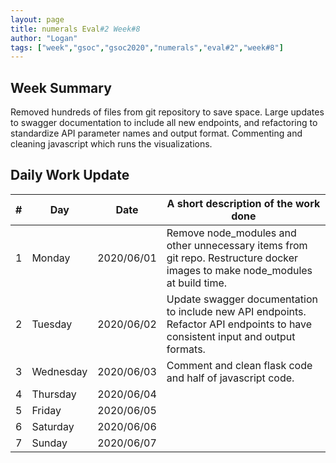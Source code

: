 ```yaml
---
layout: page
title: numerals Eval#2 Week#8
author: "Logan"
tags: ["week","gsoc","gsoc2020","numerals","eval#2","week#8"]
---
```


## Week Summary

Removed hundreds of files from git repository to save space. Large updates to swagger documentation to include all new endpoints, and refactoring to standardize API parameter names and output format. Commenting and cleaning javascript which runs the visualizations.

## Daily Work Update

|\#|Day|Date|A short description of the work done|  
|---	|---	|---	|---	|  
|1   	| Monday 	|   2020/06/01	| Remove node\_modules and other unnecessary items from git repo. Restructure docker images to make node\_modules at build time. |  
|2   	| Tuesday  	|   2020/06/02	| Update swagger documentation to include new API endpoints. Refactor API endpoints to have consistent input and output  formats.	|  
|3   	| Wednesday  	|  2020/06/03 	| Comment and clean flask code and half of javascript code.  	|  
|4   	| Thursday  	|   2020/06/04	|   	|  
|5   	| Friday  	|   2020/06/05	|   	|  
|6   	| Saturday  	|   2020/06/06	|   	|  
|7   	| Sunday  	|   2020/06/07	|   	|  
